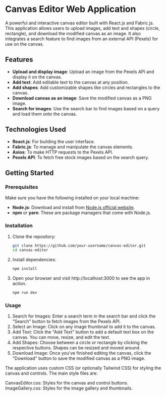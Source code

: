 # Canvas Editor Web Application

A powerful and interactive canvas editor built with React.js and Fabric.js. This application allows users to upload images, add text and shapes (circle, rectangle), and download the modified canvas as an image. It also integrates a search feature to find images from an external API (Pexels) for use on the canvas.

## Features

- **Upload and display image**: Upload an image from the Pexels API and display it on the canvas.
- **Add text**: Add editable text to the canvas at any position.
- **Add shapes**: Add customizable shapes like circles and rectangles to the canvas.
- **Download canvas as an image**: Save the modified canvas as a PNG image.
- **Search for images**: Use the search bar to find images based on a query and load them onto the canvas.

## Technologies Used

- **React.js**: For building the user interface.
- **Fabric.js**: To manage and manipulate the canvas elements.
- **Axios**: To make HTTP requests to the Pexels API.
- **Pexels API**: To fetch free stock images based on the search query.

## Getting Started

### Prerequisites

Make sure you have the following installed on your local machine:

- **Node.js**: Download and install from [Node.js official website](https://nodejs.org/).
- **npm** or **yarn**: These are package managers that come with Node.js.

### Installation

1. Clone the repository:
   ```bash
   git clone https://github.com/your-username/canvas-editor.git
   cd canvas-editor
   ```
2. Install dependencies:
   ```bash
   npm install
   ```
3. Open your browser and visit http://localhost:3000 to see the app in action.
   ```bash
   npm run dev
   ```

### Usage

1.  Search for Images: Enter a search term in the search bar and click the "Search" button to fetch images from the Pexels API.
2.  Select an Image: Click on any image thumbnail to add it to the canvas.
3.  Add Text: Click the "Add Text" button to add a default text box on the canvas. You can move, resize, and edit the text.
4.  Add Shapes: Choose between a circle or rectangle by clicking the respective buttons. Shapes can be resized and moved around.
5.  Download Image: Once you've finished editing the canvas, click the "Download" button to save the modified canvas as a PNG image.

The application uses custom CSS (or optionally Tailwind CSS) for styling the canvas and controls. The main style files are:

CanvasEditor.css: Styles for the canvas and control buttons.
ImageGallery.css: Styles for the image gallery and thumbnails.
